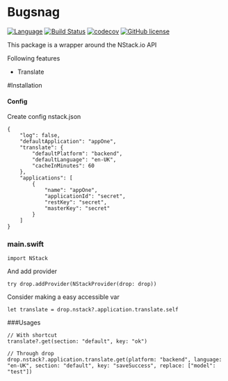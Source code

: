 # Bugsnag
[![Language](https://img.shields.io/badge/Swift-3-brightgreen.svg)](http://swift.org)
[![Build Status](https://travis-ci.org/nodes-vapor/nstack.svg?branch=master)](https://travis-ci.org/nodes-vapor/nstack)
[![codecov](https://codecov.io/gh/nodes-vapor/nstack/branch/master/graph/badge.svg)](https://codecov.io/gh/nodes-vapor/nstack)
[![GitHub license](https://img.shields.io/badge/license-MIT-blue.svg)](https://raw.githubusercontent.com/nodes-vapor/nstack/master/LICENSE)


This package is a wrapper around the NStack.io API 

Following features
 - Translate

#Installation

#### Config
Create config nstack.json

```
{
    "log": false,
    "defaultApplication": "appOne",
    "translate": {
        "defaultPlatform": "backend",
        "defaultLanguage": "en-UK",
        "cacheInMinutes": 60
    },
    "applications": [
        {
            "name": "appOne",
            "applicationId": "secret",
            "restKey": "secret",
            "masterKey": "secret"
        }
    ]
}

```

### main.swift
```
import NStack
```

And add provider
```
try drop.addProvider(NStackProvider(drop: drop))
```

Consider making a easy accessible var
```
let translate = drop.nstack?.application.translate.self
```

###Usages
```
// With shortcut
translate?.get(section: "default", key: "ok")

// Through drop
drop.nstack?.application.translate.get(platform: "backend", language: "en-UK", section: "default", key: "saveSuccess", replace: ["model": "test"])
```
